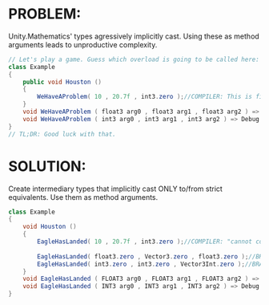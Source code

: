 # PROBLEM:
Unity.Mathematics' types agressively implicitly cast. Using these as method arguments leads to unproductive complexity.
```C#
// Let's play a game. Guess which overload is going to be called here:
class Example
{
    public void Houston ()
    {
        WeHaveAProblem( 10 , 20.7f , int3.zero );//COMPILER: This is fine. //BRAIN: What?
    }
    void WeHaveAProblem ( float3 arg0 , float3 arg1 , float3 arg2 ) => Debug.Log($"(float3 sum:{arg0+arg1+arg2}");
    void WeHaveAProblem ( int3 arg0 , int3 arg1 , int3 arg2 ) => Debug.Log($"(int3 sum:{arg0+arg1+arg2}");
}
// TL;DR: Good luck with that.
```

# SOLUTION:
Create intermediary types that implicitly cast ONLY to/from strict equivalents. Use them as method arguments.
```C#
class Example
{
    void Houston ()
    {
        EagleHasLanded( 10 , 20.7f , int3.zero );//COMPILER: "cannot convert from int to FLOAT3" //BRAIN: Thank God!
        
        EagleHasLanded( float3.zero , Vector3.zero , float3.zero );//BRAIN: OK
        EagleHasLanded( int3.zero , int3.zero , Vector3Int.zero );//BRAIN: OK
    }
    void EagleHasLanded ( FLOAT3 arg0 , FLOAT3 arg1 , FLOAT3 arg2 ) => Debug.Log($"(float3 sum:{(float3)arg0+(float3)arg1+(float3)arg2}");
    void EagleHasLanded ( INT3 arg0 , INT3 arg1 , INT3 arg2 ) => Debug.Log($"(int3 sum:{(int3)arg0+(int3)arg1+(int3)arg2}");
}
```
